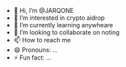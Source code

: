 - 👋 Hi, I’m @JARQONE
- 👀 I’m interested in crypto aidrop
- 🌱 I’m currently learning anywheare
- 💞️ I’m looking to collaborate on noting
- 📫 How to reach me 
- 😄 Pronouns: ...
- ⚡ Fun fact: ...

<!---
JARQONE/JARQONE is a ✨ special ✨ repository because its `README.md` (this file) appears on your GitHub profile.
You can click the Preview link to take a look at your changes.
--->
